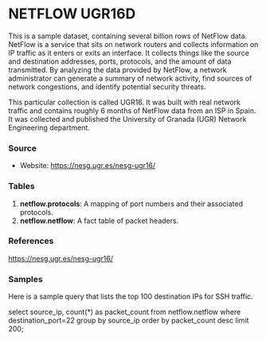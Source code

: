 # NETFLOW UGR16D

This is a sample dataset, containing several billion rows of NetFlow data.  NetFlow is a service that sits on network routers and collects information on IP traffic as it enters or exits an interface.  It collects things like the source and destination addresses, ports, protocols, and the amount of data transmitted.  By analyzing the data provided by NetFlow, a network administrator can generate a summary of network activity, find sources of network congestions, and identify potential security threats.

This particular collection is called UGR16.   It was built with real network traffic and contains roughly 6 months of NetFlow data from an ISP in Spain.  It was collected and published the University of Granada (UGR) Network Engineering department.


### Source

 * Website: https://nesg.ugr.es/nesg-ugr16/

### Tables

 1. **netflow.protocols**: A mapping of port numbers and their associated protocols. 
 2. **netflow.netflow**: A fact table of packet headers.

### References


 https://nesg.ugr.es/nesg-ugr16/

### Samples

  Here is a sample query that lists the top 100 destination IPs for SSH traffic. 

  select source_ip, count(*) as packet_count 
  from netflow.netflow
  where destination_port=22 
  group by source_ip 
  order by packet_count desc 
  limit 200;

